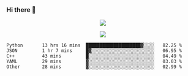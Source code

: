 ### Hi there 👋

<!--
**SuuTTT/SuuTTT** is a ✨ _special_ ✨ repository because its `README.md` (this file) appears on your GitHub profile.

Here are some ideas to get you started:

- 🔭 I’m currently working on ...
- 🌱 I’m currently learning ...
- 👯 I’m looking to collaborate on ...
- 🤔 I’m looking for help with ...
- 💬 Ask me about ...
- 📫 How to reach me: ...
- 😄 Pronouns: ...
- ⚡ Fun fact: ...
-->

<div align='center'>
    <p align='center'>
        <img src='https://github-readme-stats.vercel.app/api?line_height=27&username=SuuTTT&show_icons=true&theme=solarized-light'/>
    </p>
</div>    
<div align='center'>  
    <p align='center'>
        <img src='https://github-readme-stats.vercel.app/api/wakatime?username=SuuTTT&theme=solarized-light'/>
    </p>
    
</div>  

<!--START_SECTION:waka-->

```text
Python       13 hrs 16 mins  ████████████████████▓░░░░   82.25 %
JSON         1 hr 7 mins     █▓░░░░░░░░░░░░░░░░░░░░░░░   06.95 %
C++          43 mins         █░░░░░░░░░░░░░░░░░░░░░░░░   04.49 %
YAML         29 mins         ▓░░░░░░░░░░░░░░░░░░░░░░░░   03.03 %
Other        28 mins         ▓░░░░░░░░░░░░░░░░░░░░░░░░   02.99 %
```

<!--END_SECTION:waka-->
